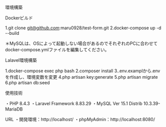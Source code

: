 環境構築

Dockerビルド

1.git clone git@github.com:maru0928/test-form.git
2.docker-compose up -d --build

＊MySQLは、OSによって起動しない場合があるのでそれぞれのPCに合わせてdocker-compose.ymlファイルを編集してください。

Lalavel環境構築

1.docker-compose exec php bash
2.composer install
3..env.examplから.envを作成し、環境変数を変更
4.php artisan key:generate
5.php artisan migrate
6.php artisan db:seed

使用技術

・PHP 8.4.3
・Laravel Framework 8.83.29
・MySQL Ver 15.1 Distrib 10.3.39-MariaDB

URL
・開発環境：http://localhost/
・phpMyAdmin：http://localhost:8080/
